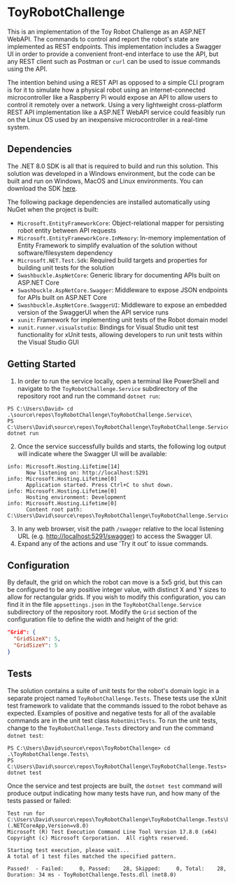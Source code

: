 # ToyRobotChallenge
This is an implementation of the Toy Robot Challenge as an ASP.NET WebAPI. The commands to control and report the robot's state are implemented as REST endpoints.
This implementation includes a Swagger UI in order to provide a convenient front-end interface to use the API, but any REST client such as Postman or `curl` can be used to issue commands using the API.

The intention behind using a REST API as opposed to a simple CLI program is for it to simulate how a physical robot using an internet-connected microcontroller like a Raspberry Pi would expose an API to allow users to control it remotely over a network. Using a very lightweight cross-platform REST API implementation like a ASP.NET WebAPI service could feasibly run on the Linux OS used by an inexpensive microcontroller in a real-time system.

## Dependencies
The .NET 8.0 SDK is all that is required to build and run this solution. This solution was developed in a Windows environment, but the code can be built and run on Windows, MacOS and Linux environments. You can download the SDK [here](https://dotnet.microsoft.com/en-us/download).

The following package dependencies are installed automatically using NuGet when the project is built:
- `Microsoft.EntityFrameworkCore`: Object-relational mapper for persisting robot entity between API requests
- `Microsoft.EntityFrameworkCore.InMemory`: In-memory implementation of Entity Framework to simplify evaluation of the solution without software/filesystem dependency
- `Microsoft.NET.Test.Sdk`: Required build targets and properties for building unit tests for the solution
- `Swashbuckle.AspNetCore`: Generic library for documenting APIs built on ASP.NET Core
- `Swashbuckle.AspNetCore.Swagger`: Middleware to expose JSON endpoints for APIs built on ASP.NET Core
- `Swashbuckle.AspNetCore.SwaggerUI`: Middleware to expose an embedded version of the SwaggerUI when the API service runs
- `xunit`: Framework for implementing unit tests of the Robot domain model
- `xunit.runner.visualstudio`: Bindings for Visual Studio unit test functionality for xUnit tests, allowing developers to run unit tests within the Visual Studio GUI

## Getting Started
1. In order to run the service locally, open a terminal like PowerShell and navigate to the `ToyRobotChallenge.Service` subdirectory of the repository root and run the command `dotnet run`:
```
PS C:\Users\David> cd .\source\repos\ToyRobotChallenge\ToyRobotChallenge.Service\
PS C:\Users\David\source\repos\ToyRobotChallenge\ToyRobotChallenge.Service> dotnet run
```
2. Once the service successfully builds and starts, the following log output will indicate where the Swagger UI will be available:
```
info: Microsoft.Hosting.Lifetime[14]
      Now listening on: http://localhost:5291
info: Microsoft.Hosting.Lifetime[0]
      Application started. Press Ctrl+C to shut down.
info: Microsoft.Hosting.Lifetime[0]
      Hosting environment: Development
info: Microsoft.Hosting.Lifetime[0]
      Content root path: C:\Users\David\source\repos\ToyRobotChallenge\ToyRobotChallenge.Service
```
3. In any web browser, visit the path `/swagger` relative to the local listening URL (e.g. [http://localhost:5291/swagger](http://localhost:5291/swagger)) to access the Swagger UI.
4. Expand any of the actions and use 'Try it out' to issue commands.

## Configuration
By default, the grid on which the robot can move is a 5x5 grid, but this can be configured to be any positive integer value, with distinct X and Y sizes to allow for rectangular grids. If you wish to modify this configuration, you can find it in the file `appsettings.json` in the `ToyRobotChallenge.Service` subdirectory of the repository root. Modify the `Grid` section of the configuration file to define the width and height of the grid:
```json
"Grid": {
  "GridSizeX": 5,
  "GridSizeY": 5
}
```

## Tests
The solution contains a suite of unit tests for the robot's domain logic in a separate project named `ToyRobotChallenge.Tests`. These tests use the xUnit test framework to validate that the commands issued to the robot behave as expected. Examples of positive and negative tests for all of the available commands are in the unit test class `RobotUnitTests`. To run the unit tests, change to the `ToyRobotChallenge.Tests` directory and run the command `dotnet test`:
```
PS C:\Users\David\source\repos\ToyRobotChallenge> cd .\ToyRobotChallenge.Tests\
PS C:\Users\David\source\repos\ToyRobotChallenge\ToyRobotChallenge.Tests> dotnet test
```
Once the service and test projects are built, the `dotnet test` command will produce output indicating how many tests have run, and how many of the tests passed or failed:
```
Test run for C:\Users\David\source\repos\ToyRobotChallenge\ToyRobotChallenge.Tests\bin\Debug\net8.0\ToyRobotChallenge.Tests.dll (.NETCoreApp,Version=v8.0)
Microsoft (R) Test Execution Command Line Tool Version 17.8.0 (x64)
Copyright (c) Microsoft Corporation.  All rights reserved.

Starting test execution, please wait...
A total of 1 test files matched the specified pattern.

Passed!  - Failed:     0, Passed:    28, Skipped:     0, Total:    28, Duration: 34 ms - ToyRobotChallenge.Tests.dll (net8.0)
```
